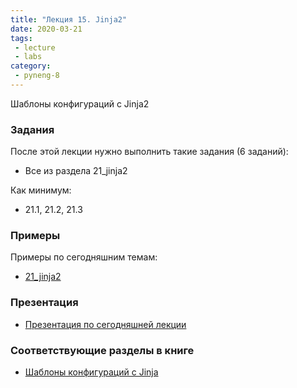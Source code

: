 ```yaml
---
title: "Лекция 15. Jinja2"
date: 2020-03-21
tags:
 - lecture
 - labs
category:
 - pyneng-8
---
```


Шаблоны конфигураций с Jinja2

### Задания

После этой лекции нужно выполнить такие задания (6 заданий):

* Все из раздела 21_jinja2

Как минимум:

* 21.1, 21.2, 21.3


### Примеры

Примеры по сегодняшним темам:

* [21_jinja2](https://github.com/pyneng/pyneng-online-jan-apr-2020/tree/master/examples/21_jinja2)

### Презентация

* [Презентация по сегодняшней лекции](https://gitpitch.com/natenka/pyneng-slides/py3-jinja2)


### Соответствующие разделы в книге

* [Шаблоны конфигураций с Jinja](https://pyneng.readthedocs.io/ru/latest/book/21_jinja2/index.html)



